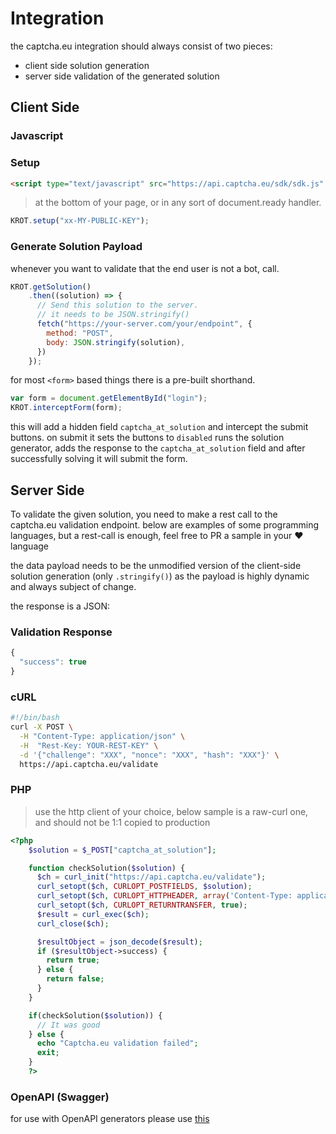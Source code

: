 # Integration
the captcha.eu integration should always consist of two pieces:
  - client side solution generation
  - server side validation of the generated solution

## Client Side


### Javascript


### Setup


```html
<script type="text/javascript" src="https://api.captcha.eu/sdk/sdk.js" defer></script>
```

> at the bottom of your page, or in any sort of document.ready handler.
```js
KROT.setup("xx-MY-PUBLIC-KEY");
```

### Generate Solution Payload
whenever you want to validate that the end user is not a bot, call.

```javascript
KROT.getSolution()
    .then((solution) => {
      // Send this solution to the server.
      // it needs to be JSON.stringify() 
      fetch("https://your-server.com/your/endpoint", {
        method: "POST",
        body: JSON.stringify(solution),
      })
    });
```

for most `<form>` based things there is a pre-built shorthand.

```javascript
var form = document.getElementById("login");
KROT.interceptForm(form);
```

this will  add a hidden field `captcha_at_solution` and intercept the submit buttons.
on submit it sets the buttons to `disabled`  runs the solution generator, adds the response to the `captcha_at_solution`  field
and after successfully solving it will submit the form.


## Server Side

To validate the given solution, you need to make a rest call to the captcha.eu validation endpoint.
below are examples of some programming languages, but a rest-call is enough, feel free to PR a sample in your :heart: language

the data payload needs to be the unmodified version of the client-side solution generation (only `.stringify()`) as the payload is highly dynamic 
and always subject of change.

the response is a JSON:

### Validation Response

```javascript 
{
  "success": true
}
```

### cURL 

```sh
#!/bin/bash
curl -X POST \
  -H "Content-Type: application/json" \
  -H  "Rest-Key: YOUR-REST-KEY" \
  -d '{"challenge": "XXX", "nonce": "XXX", "hash": "XXX"}' \
  https://api.captcha.eu/validate
```


### PHP
> use the http client of your choice, below sample is a raw-curl one, and should not be 1:1 copied to production

```php
<?php
    $solution = $_POST["captcha_at_solution"];

    function checkSolution($solution) {
      $ch = curl_init("https://api.captcha.eu/validate");
      curl_setopt($ch, CURLOPT_POSTFIELDS, $solution);
      curl_setopt($ch, CURLOPT_HTTPHEADER, array('Content-Type: application/json', 'Rest-Key: YOUR-REST-KEY'));
      curl_setopt($ch, CURLOPT_RETURNTRANSFER, true);
      $result = curl_exec($ch);
      curl_close($ch);

      $resultObject = json_decode($result);
      if ($resultObject->success) {
        return true;
      } else {
        return false;
      }
    }

    if(checkSolution($solution)) {
      // It was good
    } else {
      echo "Captcha.eu validation failed";
      exit;
    }
    ?>
```

### OpenAPI (Swagger)

for use with OpenAPI generators please use [this](https://raw.githubusercontent.com/krot-at/docs/master/openapi.yml)

